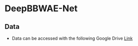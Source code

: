 # DeepBBWAE-Net





## Data
- Data can be accessed with the following Google Drive [Link](https://drive.google.com/drive/folders/17uM_eZ8sstzeKAWtlEkhg06HDrRYaPCR?usp=sharing)

